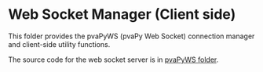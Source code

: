 # Web Socket Manager (Client side)

This folder provides the pvaPyWS (pvaPy Web Socket) connection manager and client-side utility functions.

The source code for the web socket server is in [pvaPyWS folder](../../pvaPyWS/).
